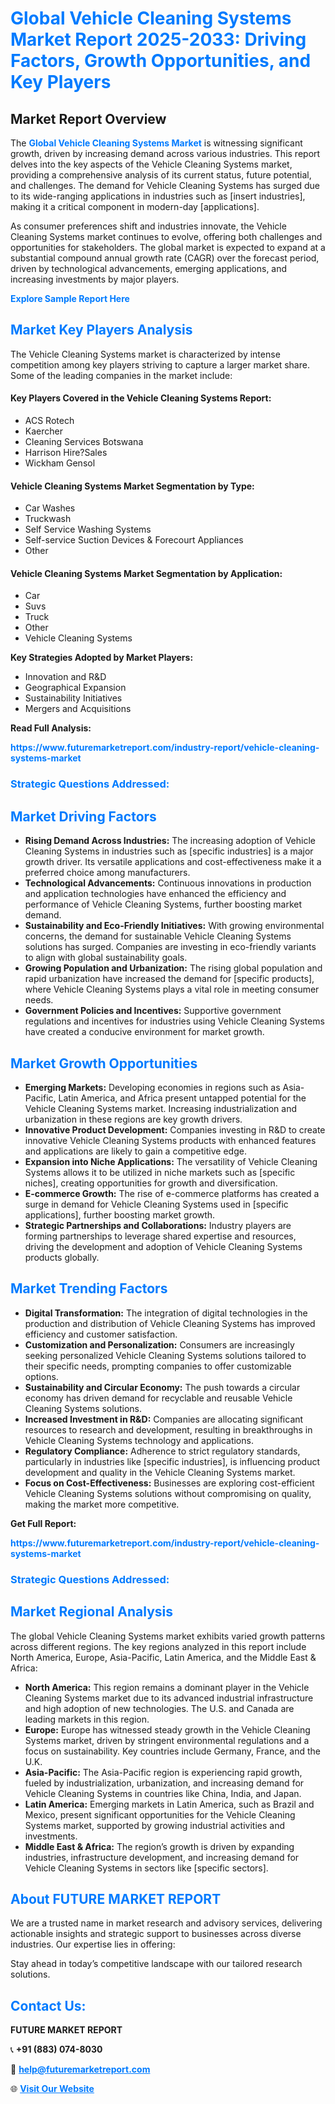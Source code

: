 <h1 style="color: #007BFF;">Global Vehicle Cleaning Systems Market Report 2025-2033: Driving Factors, Growth Opportunities, and Key Players</h1>

<section id="overview">
<h2>Market Report Overview</h2>
<p>The <a href="https://www.futuremarketreport.com/industry-report/vehicle-cleaning-systems-market" style="color: #007BFF; text-decoration: none;"><strong>Global Vehicle Cleaning Systems Market</strong></a> is witnessing significant growth, driven by increasing demand across various industries. This report delves into the key aspects of the Vehicle Cleaning Systems market, providing a comprehensive analysis of its current status, future potential, and challenges. The demand for Vehicle Cleaning Systems has surged due to its wide-ranging applications in industries such as [insert industries], making it a critical component in modern-day [applications].</p>
<p>As consumer preferences shift and industries innovate, the Vehicle Cleaning Systems market continues to evolve, offering both challenges and opportunities for stakeholders. The global market is expected to expand at a substantial compound annual growth rate (CAGR) over the forecast period, driven by technological advancements, emerging applications, and increasing investments by major players.</p>
</section>

<section id="overview">
<p><a href="https://www.futuremarketreport.com/request-sample/reportId=128595" style="color: #007BFF; text-decoration: none;"><strong>Explore Sample Report Here</strong></a></p>
</section>

<section id="key-players">
<h2 style="color: #007BFF;">Market Key Players Analysis</h2>
<p>The Vehicle Cleaning Systems market is characterized by intense competition among key players striving to capture a larger market share. Some of the leading companies in the market include:</p>
<h4>Key Players Covered in the Vehicle Cleaning Systems Report:</h4>
<ul><li>ACS Rotech</li><li>Kaercher</li><li>Cleaning Services Botswana</li><li>Harrison Hire?Sales</li><li>Wickham Gensol</li></ul>
<h4>Vehicle Cleaning Systems Market Segmentation by Type:</h4>
<ul><li>Car Washes</li><li>Truckwash</li><li>Self Service Washing Systems</li><li>Self-service Suction Devices &amp; Forecourt Appliances</li><li>Other</li></ul>

<h4>Vehicle Cleaning Systems Market Segmentation by Application:</h4>
<ul><li>Car</li><li>Suvs</li><li>Truck</li><li>Other</li><li>Vehicle Cleaning Systems</li></ul>
<p><strong>Key Strategies Adopted by Market Players:</strong></p>
<ul>
<li>Innovation and R&D</li>
<li>Geographical Expansion</li>
<li>Sustainability Initiatives</li>
<li>Mergers and Acquisitions</li>
</ul>
</section>

<section>
<p><strong>Read Full Analysis: </strong></p><a href="https://www.futuremarketreport.com/industry-report/vehicle-cleaning-systems-market" style="color: #007BFF; text-decoration: none;"><strong>https://www.futuremarketreport.com/industry-report/vehicle-cleaning-systems-market</strong></a>
<h3 style="color: #007BFF;">Strategic Questions Addressed:</h3>
</section>

<section id="driving-factors">
<h2 style="color: #007BFF;">Market Driving Factors</h2>
<ul>
<li><strong>Rising Demand Across Industries:</strong> The increasing adoption of Vehicle Cleaning Systems in industries such as [specific industries] is a major growth driver. Its versatile applications and cost-effectiveness make it a preferred choice among manufacturers.</li>
<li><strong>Technological Advancements:</strong> Continuous innovations in production and application technologies have enhanced the efficiency and performance of Vehicle Cleaning Systems, further boosting market demand.</li>
<li><strong>Sustainability and Eco-Friendly Initiatives:</strong> With growing environmental concerns, the demand for sustainable Vehicle Cleaning Systems solutions has surged. Companies are investing in eco-friendly variants to align with global sustainability goals.</li>
<li><strong>Growing Population and Urbanization:</strong> The rising global population and rapid urbanization have increased the demand for [specific products], where Vehicle Cleaning Systems plays a vital role in meeting consumer needs.</li>
<li><strong>Government Policies and Incentives:</strong> Supportive government regulations and incentives for industries using Vehicle Cleaning Systems have created a conducive environment for market growth.</li>
</ul>
</section>

<section id="growth-opportunities">
<h2 style="color: #007BFF;">Market Growth Opportunities</h2>
<ul>
<li><strong>Emerging Markets:</strong> Developing economies in regions such as Asia-Pacific, Latin America, and Africa present untapped potential for the Vehicle Cleaning Systems market. Increasing industrialization and urbanization in these regions are key growth drivers.</li>
<li><strong>Innovative Product Development:</strong> Companies investing in R&D to create innovative Vehicle Cleaning Systems products with enhanced features and applications are likely to gain a competitive edge.</li>
<li><strong>Expansion into Niche Applications:</strong> The versatility of Vehicle Cleaning Systems allows it to be utilized in niche markets such as [specific niches], creating opportunities for growth and diversification.</li>
<li><strong>E-commerce Growth:</strong> The rise of e-commerce platforms has created a surge in demand for Vehicle Cleaning Systems used in [specific applications], further boosting market growth.</li>
<li><strong>Strategic Partnerships and Collaborations:</strong> Industry players are forming partnerships to leverage shared expertise and resources, driving the development and adoption of Vehicle Cleaning Systems products globally.</li>
</ul>
</section>

<section id="trending-factors">
<h2 style="color: #007BFF;">Market Trending Factors</h2>
<ul>
<li><strong>Digital Transformation:</strong> The integration of digital technologies in the production and distribution of Vehicle Cleaning Systems has improved efficiency and customer satisfaction.</li>
<li><strong>Customization and Personalization:</strong> Consumers are increasingly seeking personalized Vehicle Cleaning Systems solutions tailored to their specific needs, prompting companies to offer customizable options.</li>
<li><strong>Sustainability and Circular Economy:</strong> The push towards a circular economy has driven demand for recyclable and reusable Vehicle Cleaning Systems solutions.</li>
<li><strong>Increased Investment in R&D:</strong> Companies are allocating significant resources to research and development, resulting in breakthroughs in Vehicle Cleaning Systems technology and applications.</li>
<li><strong>Regulatory Compliance:</strong> Adherence to strict regulatory standards, particularly in industries like [specific industries], is influencing product development and quality in the Vehicle Cleaning Systems market.</li>
<li><strong>Focus on Cost-Effectiveness:</strong> Businesses are exploring cost-efficient Vehicle Cleaning Systems solutions without compromising on quality, making the market more competitive.</li>
</ul>
</section>

<section>
<p><strong>Get Full Report: </strong></p><a href="https://www.futuremarketreport.com/industry-report/vehicle-cleaning-systems-market" style="color: #007BFF; text-decoration: none;"><strong>https://www.futuremarketreport.com/industry-report/vehicle-cleaning-systems-market</strong></a>
<h3 style="color: #007BFF;">Strategic Questions Addressed:</h3>
</section>


<section id="regional-analysis">
<h2 style="color: #007BFF;">Market Regional Analysis</h2>
<p>The global Vehicle Cleaning Systems market exhibits varied growth patterns across different regions. The key regions analyzed in this report include North America, Europe, Asia-Pacific, Latin America, and the Middle East & Africa:</p>
<ul>
<li><strong>North America:</strong> This region remains a dominant player in the Vehicle Cleaning Systems market due to its advanced industrial infrastructure and high adoption of new technologies. The U.S. and Canada are leading markets in this region.</li>
<li><strong>Europe:</strong> Europe has witnessed steady growth in the Vehicle Cleaning Systems market, driven by stringent environmental regulations and a focus on sustainability. Key countries include Germany, France, and the U.K.</li>
<li><strong>Asia-Pacific:</strong> The Asia-Pacific region is experiencing rapid growth, fueled by industrialization, urbanization, and increasing demand for Vehicle Cleaning Systems in countries like China, India, and Japan.</li>
<li><strong>Latin America:</strong> Emerging markets in Latin America, such as Brazil and Mexico, present significant opportunities for the Vehicle Cleaning Systems market, supported by growing industrial activities and investments.</li>
<li><strong>Middle East & Africa:</strong> The region’s growth is driven by expanding industries, infrastructure development, and increasing demand for Vehicle Cleaning Systems in sectors like [specific sectors].</li>
</ul>
</section>

<footer>
<h2 style="color: #007BFF;">About FUTURE MARKET REPORT</h2>
<p>We are a trusted name in market research and advisory services, delivering actionable insights and strategic support to businesses across diverse industries. Our expertise lies in offering:</p>

<p>Stay ahead in today’s competitive landscape with our tailored research solutions.</p>

<h2 style="color: #007BFF;">Contact Us:</h2>
<p><strong>FUTURE MARKET REPORT</strong></p>
<p>📞 <strong>+91 (883) 074-8030</strong></p>
<p>📧 <strong><a href="mailto:help@futuremarketreport.com" style="color: #007BFF;">help@futuremarketreport.com</a></strong></p>
<p>🌐 <strong><a href="https://www.futuremarketreport.com/" style="color: #007BFF;">Visit Our Website</a></strong></p>
</footer>